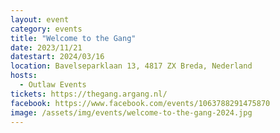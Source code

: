 ```yaml
---
layout: event
category: events
title: "Welcome to the Gang"
date: 2023/11/21
datestart: 2024/03/16
location: Bavelseparklaan 13, 4817 ZX Breda, Nederland
hosts:
  - Outlaw Events
tickets: https://thegang.argang.nl/
facebook: https://www.facebook.com/events/1063788291475870
image: /assets/img/events/welcome-to-the-gang-2024.jpg
---
```

